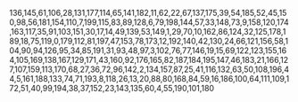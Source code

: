 136,145,61,106,28,131,177,114,65,141,182,11,62,22,67,137,175,39,54,185,52,45,150,98,56,181,154,110,7,199,115,83,89,128,6,79,198,144,57,33,148,73,9,158,120,174,163,117,35,91,103,151,30,17,14,49,139,53,149,1,29,70,10,162,86,124,32,125,178,189,18,75,119,0,179,112,81,197,47,153,78,173,12,192,140,42,130,24,66,121,156,58,104,90,94,126,95,34,85,191,31,93,48,97,3,102,76,77,146,19,15,69,122,123,155,164,105,169,138,167,129,171,43,160,92,176,165,82,187,184,195,147,46,183,21,166,127,107,159,113,170,68,27,36,72,96,142,2,134,157,87,25,41,116,132,63,50,108,196,44,5,161,188,133,74,71,193,8,118,26,13,20,88,80,168,84,59,16,186,100,64,111,109,172,51,40,99,194,38,37,152,23,143,135,60,4,55,190,101,180

